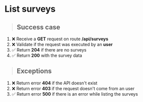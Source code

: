 # List surveys

> ## Success case

1. :x: Receive a **GET** request on route **/api/surveys**
2. :x: Validate if the request was executed by an **user**
3. ✅ Return **204** if there are no surveys
4. ✅ Return **200** with the survey data

> ## Exceptions

1. :x: Return error **404** if the API doesn't exist
2. :x: Return error **403** if the request doesn't come from an user
3. ✅ Return error **500** if there is an error while listing the surveys